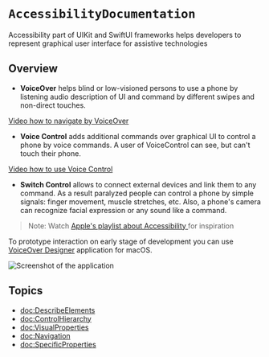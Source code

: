 # ``AccessibilityDocumentation``

Accessibility part of UIKit and SwiftUI frameworks helps developers to represent graphical user interface for assistive technologies

## Overview


- **VoiceOver** helps blind or low-visioned persons to use a phone by listening audio description of UI and command by different swipes and non-direct touches. 

[Video how to navigate by VoiceOver](https://www.youtube.com/watch?v=qDm7GiKra28)

- **Voice Control** adds additional commands over graphical UI to control a phone by voice commands. A user of VoiceControl can see, but can't touch their phone. 

[Video how to use Voice Control](https://www.youtube.com/watch?v=eg22JaZWAgs)

- **Switch Control** allows to connect external devices and link them to any command. As a result paralyzed people can control a phone by simple signals: finger movement, muscle stretches, etc. Also, a phone's camera can recognize facial expression or any sound like a command.

> Note: Watch [Apple's playlist about Accessibility ](https://www.youtube.com/playlist?list=PLIl2EzNYri0cLtSlZowttih25VnSvWITu) for inspiration

To prototype interaction on early stage of development you can use [VoiceOver Designer](https://rubanov.dev/voice-over-designer/) application for macOS.

![Screenshot of the application](VoiceOverDesigner.png)

## Topics

- <doc:DescribeElements>
- <doc:ControlHierarchy>
- <doc:VisualProperties>
- <doc:Navigation>
- <doc:SpecificProperties>

